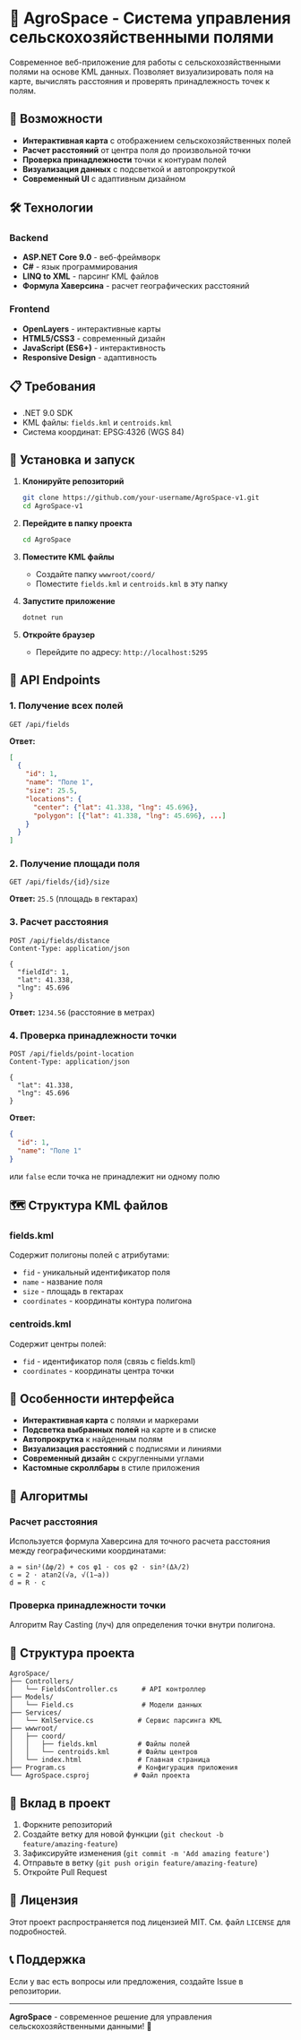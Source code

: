 # 🌾 AgroSpace - Система управления сельскохозяйственными полями

Современное веб-приложение для работы с сельскохозяйственными полями на основе KML данных. Позволяет визуализировать поля на карте, вычислять расстояния и проверять принадлежность точек к полям.

## 🚀 Возможности

- **Интерактивная карта** с отображением сельскохозяйственных полей
- **Расчет расстояний** от центра поля до произвольной точки
- **Проверка принадлежности** точки к контурам полей
- **Визуализация данных** с подсветкой и автопрокруткой
- **Современный UI** с адаптивным дизайном

## 🛠 Технологии

### Backend
- **ASP.NET Core 9.0** - веб-фреймворк
- **C#** - язык программирования
- **LINQ to XML** - парсинг KML файлов
- **Формула Хаверсина** - расчет географических расстояний

### Frontend
- **OpenLayers** - интерактивные карты
- **HTML5/CSS3** - современный дизайн
- **JavaScript (ES6+)** - интерактивность
- **Responsive Design** - адаптивность

## 📋 Требования

- .NET 9.0 SDK
- KML файлы: `fields.kml` и `centroids.kml`
- Система координат: EPSG:4326 (WGS 84)

## 🚀 Установка и запуск

1. **Клонируйте репозиторий**
   ```bash
   git clone https://github.com/your-username/AgroSpace-v1.git
   cd AgroSpace-v1
   ```

2. **Перейдите в папку проекта**
   ```bash
   cd AgroSpace
   ```

3. **Поместите KML файлы**
   - Создайте папку `wwwroot/coord/`
   - Поместите `fields.kml` и `centroids.kml` в эту папку

4. **Запустите приложение**
   ```bash
   dotnet run
   ```

5. **Откройте браузер**
   - Перейдите по адресу: `http://localhost:5295`

## 📡 API Endpoints

### 1. Получение всех полей
```http
GET /api/fields
```
**Ответ:**
```json
[
  {
    "id": 1,
    "name": "Поле 1",
    "size": 25.5,
    "locations": {
      "center": {"lat": 41.338, "lng": 45.696},
      "polygon": [{"lat": 41.338, "lng": 45.696}, ...]
    }
  }
]
```

### 2. Получение площади поля
```http
GET /api/fields/{id}/size
```
**Ответ:** `25.5` (площадь в гектарах)

### 3. Расчет расстояния
```http
POST /api/fields/distance
Content-Type: application/json

{
  "fieldId": 1,
  "lat": 41.338,
  "lng": 45.696
}
```
**Ответ:** `1234.56` (расстояние в метрах)

### 4. Проверка принадлежности точки
```http
POST /api/fields/point-location
Content-Type: application/json

{
  "lat": 41.338,
  "lng": 45.696
}
```
**Ответ:**
```json
{
  "id": 1,
  "name": "Поле 1"
}
```
или `false` если точка не принадлежит ни одному полю

## 🗺 Структура KML файлов

### fields.kml
Содержит полигоны полей с атрибутами:
- `fid` - уникальный идентификатор поля
- `name` - название поля
- `size` - площадь в гектарах
- `coordinates` - координаты контура полигона

### centroids.kml
Содержит центры полей:
- `fid` - идентификатор поля (связь с fields.kml)
- `coordinates` - координаты центра точки

## 🎨 Особенности интерфейса

- **Интерактивная карта** с полями и маркерами
- **Подсветка выбранных полей** на карте и в списке
- **Автопрокрутка** к найденным полям
- **Визуализация расстояний** с подписями и линиями
- **Современный дизайн** с скругленными углами
- **Кастомные скроллбары** в стиле приложения

## 🔧 Алгоритмы

### Расчет расстояния
Используется формула Хаверсина для точного расчета расстояния между географическими координатами:
```
a = sin²(Δφ/2) + cos φ1 ⋅ cos φ2 ⋅ sin²(Δλ/2)
c = 2 ⋅ atan2(√a, √(1−a))
d = R ⋅ c
```

### Проверка принадлежности точки
Алгоритм Ray Casting (луч) для определения точки внутри полигона.

## 📁 Структура проекта

```
AgroSpace/
├── Controllers/
│   └── FieldsController.cs      # API контроллер
├── Models/
│   └── Field.cs                 # Модели данных
├── Services/
│   └── KmlService.cs           # Сервис парсинга KML
├── wwwroot/
│   ├── coord/
│   │   ├── fields.kml          # Файлы полей
│   │   └── centroids.kml       # Файлы центров
│   └── index.html              # Главная страница
├── Program.cs                  # Конфигурация приложения
└── AgroSpace.csproj           # Файл проекта
```

## 🤝 Вклад в проект

1. Форкните репозиторий
2. Создайте ветку для новой функции (`git checkout -b feature/amazing-feature`)
3. Зафиксируйте изменения (`git commit -m 'Add amazing feature'`)
4. Отправьте в ветку (`git push origin feature/amazing-feature`)
5. Откройте Pull Request

## 📄 Лицензия

Этот проект распространяется под лицензией MIT. См. файл `LICENSE` для подробностей.

## 📞 Поддержка

Если у вас есть вопросы или предложения, создайте Issue в репозитории.

---

**AgroSpace** - современное решение для управления сельскохозяйственными данными! 🌱 